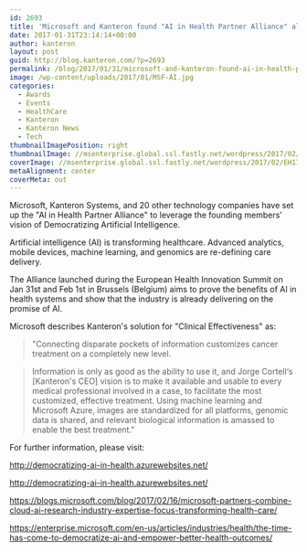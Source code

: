 ```yaml
---
id: 2693
title: 'Microsoft and Kanteron found "AI in Health Partner Alliance" along with 20 other tech companies'
date: 2017-01-31T23:14:14+00:00
author: kanteron
layout: post
guid: http://blog.kanteron.com/?p=2693
permalink: /blog/2017/01/31/microsoft-and-kanteron-found-ai-in-health-partner-alliance-along-with-20-other-tech-companies/
image: /wp-content/uploads/2017/01/MSF-AI.jpg
categories:
  - Awards
  - Events
  - HealthCare
  - Kanteron
  - Kanteron News
  - Tech
thumbnailImagePosition: right
thumbnailImage: //msenterprise.global.ssl.fastly.net/wordpress/2017/02/EH17_0002_2.jpg
coverImage: //msenterprise.global.ssl.fastly.net/wordpress/2017/02/EH17_0002_2.jpg
metaAlignment: center
coverMeta: out
---
```


Microsoft, Kanteron Systems, and 20 other technology companies have set up the "AI in Health Partner Alliance" to leverage the founding members' vision of Democratizing Artificial Intelligence.

<!--more-->

Artificial intelligence (AI) is transforming healthcare. Advanced analytics, mobile devices, machine learning, and genomics are re-defining care delivery.

The Alliance launched during the European Health Innovation Summit on Jan 31st and Feb 1st in Brussels (Belgium) aims to prove the benefits of AI in health systems and show that the industry is already delivering on the promise of AI.

Microsoft describes Kanteron's solution for "Clinical Effectiveness" as:

> "Connecting disparate pockets of information customizes cancer treatment on a completely new level.
  
> Information is only as good as the ability to use it, and Jorge Cortell‘s [Kanteron's CEO] vision is to make it available and usable to every medical professional involved in a case, to facilitate the most customized, effective treatment. Using machine learning and Microsoft Azure, images are standardized for all platforms, genomic data is shared, and relevant biological information is amassed to enable the best treatment."

For further information, please visit:

http://democratizing-ai-in-health.azurewebsites.net/
  
http://democratizing-ai-in-health.azurewebsites.net/

<https://blogs.microsoft.com/blog/2017/02/16/microsoft-partners-combine-cloud-ai-research-industry-expertise-focus-transforming-health-care/>

<https://enterprise.microsoft.com/en-us/articles/industries/health/the-time-has-come-to-democratize-ai-and-empower-better-health-outcomes/>